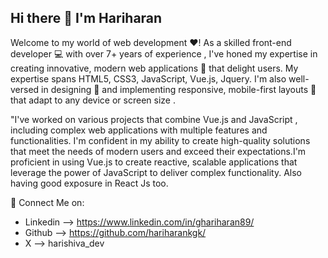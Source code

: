 ## Hi there 👋 I'm Hariharan

Welcome to my world of web development ❤! As a skilled front-end developer 💻 with over 7+ years of experience , I've honed my expertise in creating innovative, modern web applications 🚀 that delight users. My expertise spans HTML5, CSS3, JavaScript, Vue.js, Jquery. I'm also well-versed in designing 🎨 and implementing responsive, mobile-first layouts 📱 that adapt to any device or screen size . 

"I've worked on various projects that combine Vue.js and JavaScript , including complex web applications with multiple features and functionalities. I'm confident in my ability to create high-quality solutions that meet the needs of modern users and exceed their expectations.I'm proficient in using Vue.js to create reactive, scalable applications that leverage the power of JavaScript to deliver complex functionality. Also having good exposure in React Js too.

🤝 Connect Me on:
- Linkedin --> https://www.linkedin.com/in/ghariharan89/
- Github --> https://github.com/hariharankgk/
- X --> harishiva_dev

<!--
**hariharankgk/hariharankgk** is a ✨ _special_ ✨ repository because its `README.md` (this file) appears on your GitHub profile.

Here are some ideas to get you started:

- 🔭 I’m currently working on ...
- 🌱 I’m currently learning ...
- 👯 I’m looking to collaborate on ...
- 🤔 I’m looking for help with ...
- 💬 Ask me about ...
- 📫 How to reach me: ...
- 😄 Pronouns: ...
- ⚡ Fun fact: ...
-->
